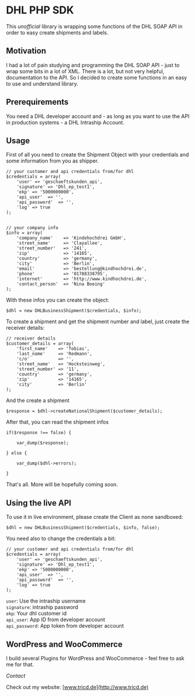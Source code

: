 # DHL PHP SDK

This *unofficial* library is wrapping some functions of the DHL SOAP API in order to easy create shipments and labels.

## Motivation

I had a lot of pain studying and programming the DHL SOAP API - just to wrap some bits in a lot of XML. There is a lot, but not very helpful, documentation to the API. So I decided to create some functions in an easy to use and understand library.

## Prerequirements

You need a DHL developer account and - as long as you want to use the API in production systems - a DHL Intraship Account.

## Usage

First of all you need to create the Shipment Object with your credentials and some information from you as shipper.

	// your customer and api credentials from/for dhl
	$credentials = array(
    	'user' => 'geschaeftskunden_api', 
    	'signature' => 'Dhl_ep_test1', 
    	'ekp' => '5000000000',
    	'api_user'  => '',
    	'api_password'  => '',
    	'log' => true
    );


	// your company info
	$info = array(
    	'company_name'    => 'Kindehochdrei GmbH',
    	'street_name'     => 'Clayallee',
    	'street_number'   => '241',
    	'zip'             => '14165',
    	'country'         => 'germany',
    	'city'            => 'Berlin',
    	'email'           => 'bestellung@kindhochdrei.de',
    	'phone'           => '01788338795',
    	'internet'        => 'http://www.kindhochdrei.de',
    	'contact_person'  => 'Nina Boeing'
	);

With these infos you can create the object:

	$dhl = new DHLBusinessShipment($credentials, $info);
	
To create a shipment and get the shipment number and label, just create the receiver details:

	// receiver details
	$customer_details = array(
    	'first_name'    => 'Tobias',
    	'last_name'     => 'Redmann',
    	'c/o'           => '',
    	'street_name'   => 'Hocksteinweg',
    	'street_number' => '11',
    	'country'       => 'germany',
    	'zip'           => '14165',
    	'city'          => 'Berlin'
	);
	
And the create a shipment

	$response = $dhl->createNationalShipment($customer_details);
	
After that, you can read the shipment infos

	if($response !== false) {
  
  		var_dump($response);
  
	} else {
  
  		var_dump($dhl->errors);
  
	}
	
That's all. More will be hopefully coming soon.

## Using the live API

To use it in live environment, please create the Client as none sandboxed:

    $dhl = new DHLBusinessShipment($credentials, $info, false);

You need also to change the credentials a bit:

	// your customer and api credentials from/for dhl
	$credentials = array(
    	'user' => 'geschaeftskunden_api',
    	'signature' => 'Dhl_ep_test1',
    	'ekp' => '5000000000',
    	'api_user'  => '',
    	'api_password'  => '',
    	'log' => true
    );

`user`: Use the intraship username  
`signature`: intraship password  
`ekp`: Your dhl customer id  
`api_user`: App ID from developer account  
`api_password`: App token from developer account

## WordPress and WooCommerce

I build several Plugins for WordPress and WooCommerce - feel free to ask me for that.

*Contact*  

Check out my website: [www.tricd.de](http://www.tricd.de)